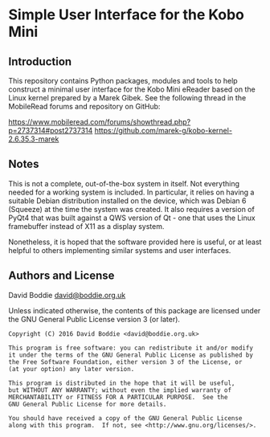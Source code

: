 Simple User Interface for the Kobo Mini 
=======================================

Introduction
------------

This repository contains Python packages, modules and tools to help construct a
minimal user interface for the Kobo Mini eReader based on the Linux kernel
prepared by a Marek Gibek. See the following thread in the MobileRead forums
and repository on GitHub:

https://www.mobileread.com/forums/showthread.php?p=2737314#post2737314
https://github.com/marek-g/kobo-kernel-2.6.35.3-marek

Notes
-----

This is not a complete, out-of-the-box system in itself. Not everything needed
for a working system is included. In particular, it relies on having a suitable
Debian distribution installed on the device, which was Debian 6 (Squeeze) at
the time the system was created. It also requires a version of PyQt4 that was
built against a QWS version of Qt - one that uses the Linux framebuffer instead
of X11 as a display system.

Nonetheless, it is hoped that the software provided here is useful, or at least
helpful to others implementing similar systems and user interfaces.

Authors and License
-------------------

David Boddie <david@boddie.org.uk>

Unless indicated otherwise, the contents of this package are licensed under the
GNU General Public License version 3 (or later).

```
Copyright (C) 2016 David Boddie <david@boddie.org.uk>

This program is free software: you can redistribute it and/or modify
it under the terms of the GNU General Public License as published by
the Free Software Foundation, either version 3 of the License, or
(at your option) any later version.

This program is distributed in the hope that it will be useful,
but WITHOUT ANY WARRANTY; without even the implied warranty of
MERCHANTABILITY or FITNESS FOR A PARTICULAR PURPOSE.  See the
GNU General Public License for more details.

You should have received a copy of the GNU General Public License
along with this program.  If not, see <http://www.gnu.org/licenses/>.
```
